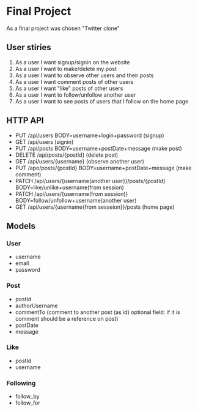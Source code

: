 # Final Project

As a final project was chosen "Twitter clone"

## User stiries

1. As a user I want signup/signin on the website
2. As a user I want to make/delete my post
3. As a user I want to observe other users and their posts
4. As a user I want comment posts of other users
5. As a user I want "like" posts of other users
6. As a user I want to follow/unfollow another user
7. As a user I want to see posts of users that I follow on the home page

## HTTP API

- PUT /api/users BODY=username+login+password (signup)
- GET /api/users (signin)
- PUT /api/posts BODY=username+postDate+message (make post)
- DELETE /api/posts/{postId} (delete post)
- GET /api/users/{username} (observe another user)
- PUT /apo/posts/{postId} BODY=username+postDate+message (make comment)
- PATCH /api/users/{username(another user)}/posts/{postId} BODY=like/unlike+username(from session)
- PATCH /api/users/{username(from session)} BODY=follow/unfollow+username(another user)
- GET /api/users/{username{from sesseion}}/posts (home page)
  
## Models

### User

- username
- email
- password

### Post

- postId
- authorUsername
- commentTo (comment to another post (as id) optional field: if it is comment should be a reference on post)
- postDate
- message

### Like

- postId
- username

### Following

- follow_by
- follow_for
